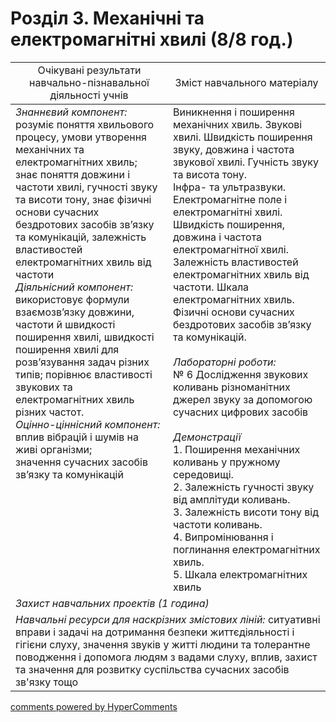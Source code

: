 <div id="hypercomments_widget" class="js-hypercomments-widget invisible"></div>

# Розділ 3. Механічні та електромагнітні хвилі (8/8 год.)

<table>
  <tr>
    <td width="50%" align="center">Очікувані результати навчально-пізнавальної діяльності учнів</td>
    <td width="50%" align="center">Зміст навчального матеріалу</td>
  </tr>
<tbody>
  <tr>
    <td width="50%" style="vertical-align:top !important;">
      <i>Знаннєвий компонент:</i><br>
      розуміє поняття хвильового процесу, умови утворення механічних та електромагнітних хвиль; <br>
      знає поняття довжини і частоти хвилі, гучності звуку та висоти тону, знає  фізичні основи сучасних бездротових засобів зв’язку та комунікацій, залежність властивостей електромагнітних хвиль від частоти <br>
      <i>Діяльнісний компонент:</i><br>
      використовує формули взаємозв’язку довжини, частоти й швидкості поширення хвилі, швидкості поширення хвилі для розв’язування задач різних типів; порівнює властивості звукових та електромагнітних хвиль різних частот. <br>
      <i>Оцінно-ціннісний компонент:</i><br>
      вплив вібрацій і шумів на живі організми; <br>
      значення сучасних засобів зв’язку та комунікацій
    </td>
    <td width="50%" style="vertical-align:top !important;">
      Виникнення і поширення механічних хвиль. Звукові хвилі. Швидкість поширення звуку, довжина і частота звукової хвилі. Гучність звуку та висота тону.  <br>
      Інфра- та ультразвуки.  <br>
      Електромагнітне поле і електромагнітні хвилі. Швидкість поширення, довжина і частота електромагнітної хвилі.  <br>
      Залежність властивостей електромагнітних хвиль від частоти. Шкала електромагнітних хвиль.  <br>
      Фізичні основи сучасних бездротових засобів зв’язку та комунікацій. <br>
      <br>
      <i>Лабораторні роботи:</i><br>
      № 6 Дослідження звукових коливань різноманітних джерел звуку за допомогою сучасних цифрових засобів <br>
      <br>
      <i>Демонстрації</i><br>
      1.  Поширення механічних коливань у пружному середовищі. <br>
      2.  Залежність гучності звуку від амплітуди коливань. <br>
      3.  Залежність висоти тону від частоти коливань. <br>
      4.  Випромінювання і поглинання електромагнітних хвиль. <br>
      5.  Шкала електромагнітних хвиль
    </td>
    </tr>
      <tr>
    <td colspan="2" width="100%"><i>Захист навчальних проектів (1 година)</i></td>
  </tr>
    <tr>
    <td colspan="2" width="100%" style="vertical-align:top !important;">
      <i>Навчальні ресурси для наскрізних змістових ліній:</i> ситуативні вправи і задачі на дотримання безпеки життєдіяльності і гігієни слуху, значення звуків у житті людини та толерантне поводження і допомога людям з вадами слуху, вплив, захист та значення для розвитку суспільства сучасних засобів зв'язку тощо
  </tr>
</tbody>
</table>


<div class="js-hypercomments-container">
<a href="http://hypercomments.com" class="hc-link" title="comments widget">comments powered by HyperComments</a>
</div>